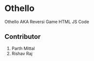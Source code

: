 # Othello
Othello AKA Reversi Game HTML JS Code 

## Contributor 

  1. Parth Mittal
  2. Rishav Raj
